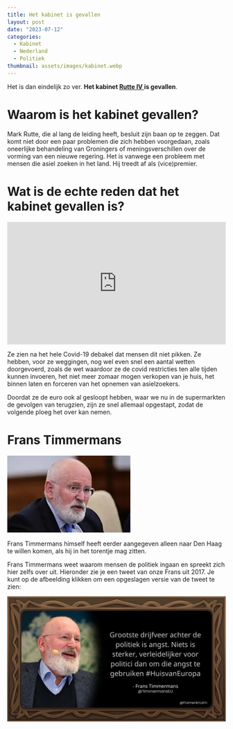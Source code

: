 ```yaml
---
title: Het kabinet is gevallen
layout: post
date: "2023-07-12"
categories:
  - Kabinet
  - Nederland
  - Politiek
thumbnail: assets/images/kabinet.webp
---
```


Het is dan eindelijk zo ver. **Het kabinet <a href="https://www.parlement.com/id/vlombyx8gxvd/kabinet_rutte_iv_2022" target="_blank" rel="noopener noreferrer"> Rutte IV </a> is gevallen**.

# Waarom is het kabinet gevallen?

Mark Rutte, die al lang de leiding heeft, besluit zijn baan op te zeggen. Dat komt niet door een paar problemen die zich hebben voorgedaan, zoals oneerlijke behandeling van Groningers of meningsverschillen over de vorming van een nieuwe regering. Het is vanwege een probleem met mensen die asiel zoeken in het land. Hij treedt af als (vice)premier.

# Wat is de echte reden dat het kabinet gevallen is?

<div style="width:100%;height:0;padding-bottom:56%;position:relative;"><iframe src="https://giphy.com/embed/IHIABv8XRXv7aliwmO" width="100%" height="100%" style="position:absolute" frameBorder="0" class="giphy-embed" allowFullScreen></iframe></div><p><a href="https://giphy.com/gifs/BigBrotherAU-bbau-bigbrotherau-bbau3-IHIABv8XRXv7aliwmO"></a></p>

Ze zien na het hele Covid-19 debakel dat mensen dit niet pikken. Ze hebben, voor ze weggingen, nog wel even snel een aantal wetten doorgevoerd, zoals de wet waardoor ze de covid restricties ten alle tijden kunnen invoeren, het niet meer zomaar mogen verkopen van je huis, het binnen laten en forceren van het opnemen van asielzoekers.

Doordat ze de euro ook al gesloopt hebben, waar we nu in de supermarkten de gevolgen van terugzien, zijn ze snel allemaal opgestapt, zodat de volgende ploeg het over kan nemen.

# Frans Timmermans
![](/assets/images/FransTimmermans.webp)

Frans Timmermans himself heeft eerder aangegeven alleen naar Den Haag te willen komen, als hij in het torentje mag zitten.

Frans Timmermans weet waarom mensen de politiek ingaan en spreekt zich hier zelfs over uit. Hieronder zie je een tweet van onze Frans uit 2017. Je kunt op de afbeelding klikken om een opgeslagen versie van de tweet te zien:

![](/assets/images/Timmermans_2.webp)